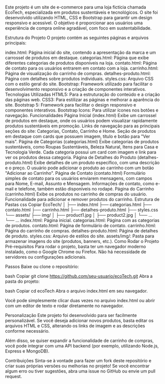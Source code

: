 Este projeto é um site de e-commerce para uma loja fictícia chamada EcoTech, especializada em produtos sustentáveis e tecnológicos. O site foi desenvolvido utilizando HTML, CSS e Bootstrap para garantir um design responsivo e acessível. O objetivo é proporcionar aos usuários uma experiência de compra online agradável, com foco em sustentabilidade.

Estrutura do Projeto
O projeto contém as seguintes páginas e arquivos principais:

index.html: Página inicial do site, contendo a apresentação da marca e um carrossel de produtos em destaque.
categorias.html: Página que exibe diferentes categorias de produtos disponíveis na loja.
contato.html: Página de contato para os usuários entrarem em contato com a loja.
carrinho.html: Página de visualização do carrinho de compras.
detalhes-produto.html: Página com detalhes sobre produtos individuais.
styles.css: Arquivo CSS com o estilo geral do site.
Bootstrap: Framework utilizado para facilitar o desenvolvimento responsivo e a criação de componentes interativos.
Tecnologias Utilizadas
HTML5: Para a estruturação do conteúdo e a criação das páginas web.
CSS3: Para estilizar as páginas e melhorar a aparência do site.
Bootstrap 5: Framework para facilitar o design responsivo e componentes interativos.
Bootstrap Icons: Para utilizar ícones nos botões e navegação.
Funcionalidades
Página Inicial (index.html)
Exibe um carrossel de produtos em destaque, onde os usuários podem visualizar rapidamente produtos sustentáveis em promoção.
Links de navegação para as principais seções do site: Categorias, Contato, Carrinho e Home.
Seção de produtos em destaque com cards que possuem imagem, título e botão para "Ver mais".
Página de Categorias (categorias.html)
Exibe categorias de produtos sustentáveis, como Roupas Sustentáveis, Beleza Natural, Itens para Casa e Tecnologia Verde.
Cada categoria possui um card com imagem e link para ver os produtos dessa categoria.
Página de Detalhes do Produto (detalhes-produto.html)
Exibe detalhes de um produto específico, com uma descrição e o preço.
O usuário pode adicionar o produto ao carrinho com um botão "Adicionar ao Carrinho".
Página de Contato (contato.html)
Formulário simples de contato para os usuários enviarem mensagens, com campos para Nome, E-mail, Assunto e Mensagem.
Informações de contato, como e-mail e telefone, também estão disponíveis no rodapé.
Página do Carrinho (carrinho.html)
Exibe os produtos no carrinho de compras do usuário.
Funcionalidade para adicionar e remover produtos do carrinho.
Estrutura de Pastas
css
Copiar
EcoTech/
│
├── index.html
├── categorias.html
├── contato.html
├── carrinho.html
├── detalhes-produto.html
├── styles.css
└── assets/
    ├── img/
    │   ├── product1.jpg
    │   ├── product2.jpg
    │   └── ...
    └── ...
index.html: Página inicial.
categorias.html: Página com as categorias de produtos.
contato.html: Página de formulário de contato.
carrinho.html: Página do carrinho de compras.
detalhes-produto.html: Página de detalhes de produto.
styles.css: Arquivo de estilos do site.
assets/img/: Pasta para armazenar imagens do site (produtos, banners, etc.).
Como Rodar o Projeto
Pré-requisitos
Para rodar o projeto, basta ter um navegador moderno instalado, como o Google Chrome ou Firefox. Não há necessidade de servidores ou configurações adicionais.

Passos
Baixe ou clone o repositório:

bash
Copiar
git clone https://github.com/seu-usuario/ecoTech.git
Abra a pasta do projeto:

bash
Copiar
cd ecoTech
Abra o arquivo index.html em seu navegador.

Você pode simplesmente clicar duas vezes no arquivo index.html ou abrir com um editor de texto e rodar diretamente no navegador.

Personalização
Este projeto foi desenvolvido para ser facilmente personalizável. Se você deseja adicionar novos produtos, basta editar os arquivos HTML e CSS, alterando os links de imagem e as descrições conforme necessário.

Além disso, se quiser expandir a funcionalidade de carrinho de compras, você pode integrar com uma API backend (por exemplo, utilizando Node.js, Express e MongoDB).

Contribuições
Sinta-se à vontade para fazer um fork deste repositório e criar suas próprias versões ou melhorias no projeto! Se você encontrar algum erro ou tiver sugestões, abra uma issue no GitHub ou envie um pull request.
